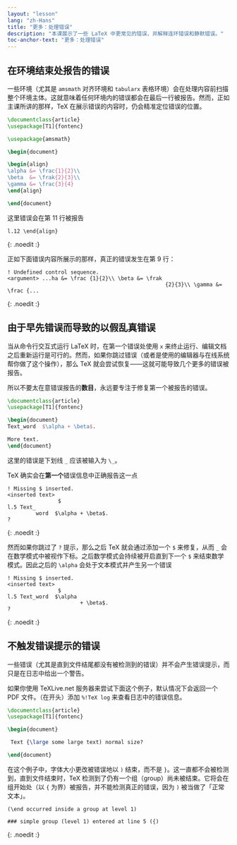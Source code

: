 ```yaml
---
layout: "lesson"
lang: "zh-Hans"
title: "更多：处理错误"
description: "本课展示了一些 LaTeX 中更常见的错误，并解释连环错误和静默错误。"
toc-anchor-text: "更多：处理错误"
---
```



## 在环境结束处报告的错误

一些环境（尤其是 `amsmath` 对齐环境和 `tabularx` 表格环境）会在处理内容前扫描整个环境主体。这就意味着任何环境内的错误都会在最后一行被报告。然而，正如主课所讲的那样，TeX 在展示错误的内容时，仍会精准定位错误的位置。

```latex
\documentclass{article}
\usepackage[T1]{fontenc}

\usepackage{amsmath}

\begin{document}

\begin{align}
\alpha &= \frac{1}{2}\\
\beta  &= \frak{2}{3}\\
\gamma &= \frac{3}{4} 
\end{align}

\end{document}
```

这里错误会在第 11 行被报告

```
l.12 \end{align}
```
{: .noedit :}

正如下面错误内容所展示的那样，真正的错误发生在第 9 行：

```
! Undefined control sequence.
<argument> ...ha &= \frac {1}{2}\\ \beta &= \frak 
                                                  {2}{3}\\ \gamma &= \frac {...
```
{: .noedit :}


## 由于早先错误而导致的以假乱真错误

当从命令行交互式运行 LaTeX 时，在第一个错误处使用 `x` 来终止运行、编辑文档之后重新运行是可行的。然而，如果你跳过错误（或者是使用的编辑器与在线系统帮你做了这个操作），那么 TeX 就会尝试恢复——这就可能导致几个更多的错误被报告。

所以不要太在意错误报告的**数目**，永远要专注于修复第一个被报告的错误。


```latex
\documentclass{article}
\usepackage[T1]{fontenc}

\begin{document}
Text_word  $\alpha + \beta$.

More text.
\end{document}
```

这里的错误是下划线 `_` 应该被输入为 `\_`。

TeX 确实会在**第一个**错误信息中正确报告这一点

```
! Missing $ inserted.
<inserted text> 
                $
l.5 Text_
         word  $\alpha + \beta$.
?
```
{: .noedit :}

然而如果你跳过了 `?` 提示，那么之后 TeX 就会通过添加一个 `$` 来修复，从而 `_` 会在数学模式中被视作下标。之后数学模式会持续被开启直到下一个 `$` 来结束数学模式。因此之后的 `\alpha` 会处于文本模式并产生另一个错误

```
! Missing $ inserted.
<inserted text> 
                $
l.5 Text_word  $\alpha
                       + \beta$.
? 
```
{: .noedit :}


## 不触发错误提示的错误

一些错误（尤其是直到文件结尾都没有被检测到的错误）并不会产生错误提示，而只是在日志中给出一个警告。

如果你使用 TeXLive.net 服务器来尝试下面这个例子，默认情况下会返回一个 PDF 文件。（在开头）添加 `%!TeX log` 来查看日志中的错误信息。

```latex
\documentclass{article}
\usepackage[T1]{fontenc}

\begin{document}

 Text {\large some large text) normal size?

\end{document}
```

在这个例子中，字体大小更改被错误地以 `)` 结束，而不是 `}`。这一直都不会被检测到，直到文件结束时，TeX 检测到了仍有一个组（group）尚未被结束。它将会在组开始处（以 `{` 为界）被报告，并不能检测真正的错误，因为 `)` 被当做了「正常文本」。

```
(\end occurred inside a group at level 1)

### simple group (level 1) entered at line 5 ({)
```
{: .noedit :}


<script>
  window.addEventListener('load', function(){
      if(editors['pre0'] != null) editors['pre0'].moveCursorTo(8, 15, false);
      if(editors['pre3'] != null) editors['pre3'].moveCursorTo(3, 5, false);
      if(editors['pre6'] != null) editors['pre6'].moveCursorTo(4, 30, false);
  }, false);
</script>
